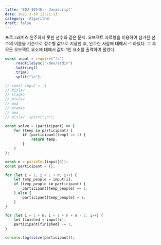 ```yaml
---
title: 'BOJ-10546 - Javascript'
date: 2021-3-30 12:21:13
category: 'Algorithm'
draft: false
---
```

프로그래머스 완주하지 못한 선수와 같은 문제. 오브젝트 자료형을 이용하여 참가한 선수의 이름을 기준으로 정수형 값으로 저장한 후, 완주한 사람에 대해서 -1 하였다. 그 후 모든 오브젝트 요소에 대해서 값이 1인 요소를 출력하여 풀었다.
```javascript
const input = require("fs")
    .readFileSync("/dev/stdin")
    .toString()
    .trim()
    .split("\n");

// const input = `4
// mislav
// stanko
// mislav
// ana
// stanko
// ana
// mislav`.split("\n");

const solve = (participant) => {
    for (temp in participant) {
        if (participant[temp] == 1) {
            return temp;
        }
    }
};

const n = parseInt(input[0]);
const participant = {};

for (let i = 1; i < 1 + n; i++) {
    let temp_people = input[i];
    if (temp_people in participant) {
        participant[temp_people] += 1;
    } else {
        participant[temp_people] = 1;
    }
}

for (let i = 1 + n; i < 1 + n + n - 1; i++) {
    let finished = input[i];
    participant[finished] -= 1;
}

console.log(solve(participant));
```